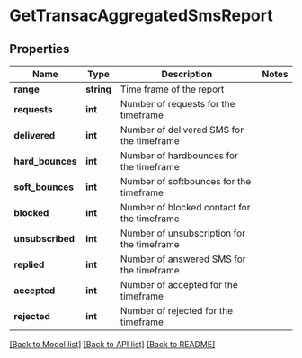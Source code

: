 # GetTransacAggregatedSmsReport

## Properties
Name | Type | Description | Notes
------------ | ------------- | ------------- | -------------
**range** | **string** | Time frame of the report | 
**requests** | **int** | Number of requests for the timeframe | 
**delivered** | **int** | Number of delivered SMS for the timeframe | 
**hard_bounces** | **int** | Number of hardbounces for the timeframe | 
**soft_bounces** | **int** | Number of softbounces for the timeframe | 
**blocked** | **int** | Number of blocked contact for the timeframe | 
**unsubscribed** | **int** | Number of unsubscription for the timeframe | 
**replied** | **int** | Number of answered SMS for the timeframe | 
**accepted** | **int** | Number of accepted for the timeframe | 
**rejected** | **int** | Number of rejected for the timeframe | 

[[Back to Model list]](../README.md#documentation-for-models) [[Back to API list]](../README.md#documentation-for-api-endpoints) [[Back to README]](../README.md)


